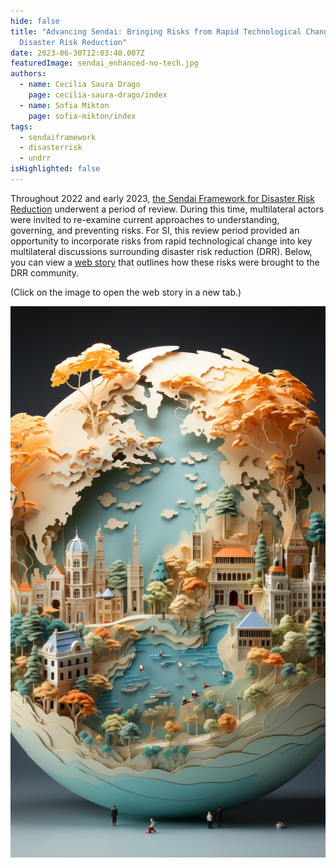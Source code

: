```yaml
---
hide: false
title: "Advancing Sendai: Bringing Risks from Rapid Technological Change into
  Disaster Risk Reduction"
date: 2023-06-30T12:03:40.007Z
featuredImage: sendai_enhanced-no-tech.jpg
authors:
  - name: Cecilia Saura Drago
    page: cecilia-saura-drago/index
  - name: Sofia Mikton
    page: sofia-mikton/index
tags:
  - sendaiframework
  - disasterrisk
  - undrr
isHighlighted: false
---
```

Throughout 2022 and early 2023, [the Sendai Framework for Disaster Risk Reduction](https://www.undrr.org/publication/sendai-framework-disaster-risk-reduction-2015-2030) underwent a period of review. During this time, multilateral actors were invited to re-examine current approaches to understanding, governing, and preventing risks. For SI, this review period provided an opportunity to incorporate risks from rapid technological change into key multilateral discussions surrounding disaster risk reduction (DRR). Below, you can view a [web story](https://simoninstitute.shorthandstories.com/sendai/index.html) that outlines how these risks were brought to the DRR community. 

(Click on the image to open the web story in a new tab.)

[![](cover.png)](https://simoninstitute.shorthandstories.com/sendai/index.html)